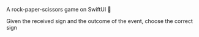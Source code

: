 A rock-paper-scissors game on SwiftUI 🙂

 Given the received sign and the outcome of the event, choose the correct sign
